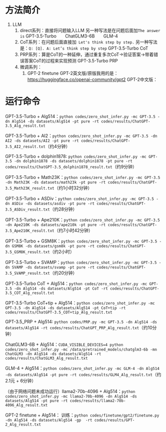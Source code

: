 # 方法简介
1. LLM
    1. direct系列：直接将问题输入LLM
    另一种写法是在问题后面加`The answer is`
    GPT-3.5-Turbo&emsp;&emsp;ChatGLM3-6B&emsp;&emsp;GLM-4
    2. CoT系列：在问题后面直接加` Let's think step by step.`
    另一种写法是：`Q: [Q]. A: Let’s think step by step`
    GPT-3.5-Turbo CoT
    3. PRP系列：算是CoT的一种延伸，通过重复多次CoT→验证答案→带着错误答案CoT的过程来实现预测
    GPT-3.5-Turbo PRP
    4. 微调系列：
        1. GPT-2 finetune
        GPT-2英文版/原版我用的是：https://huggingface.co/openai-community/gpt2
        GPT-2中文版：

# 运行命令

GPT-3.5-Turbo + Alg514：`python codes/zero_shot_infer.py -mc GPT-3.5 -dn Alg514 -ds datasets/Alg514 -pt pure -rt codes/results/ChatGPT-3.5_Alg_result.txt`

GPT-3.5-Turbo + AI2：`python codes/zero_shot_infer.py -mc GPT-3.5 -dn AI2 -ds datasets/AI2 -pt pure -rt codes/results/ChatGPT-3.5_AI2_result.txt`（约4分钟）

GPT-3.5-Turbo + dolphin1878: `python codes/zero_shot_infer.py -mc GPT-3.5 -dn dolphin1878 -ds datasets/dolphin1878 -pt pure -rt codes/results/ChatGPT-3.5_dolphin1878_result.txt`（约9分钟）

GPT-3.5-Turbo + Math23K：`python codes/zero_shot_infer.py -mc GPT-3.5 -dn Math23K -ds datasets/math23k -pt pure -rt codes/results/ChatGPT-3.5_Math23K_result.txt`（约1小时32分钟）

GPT-3.5-Turbo + ASDiv：`python codes/zero_shot_infer.py -mc GPT-3.5 -dn ASDiv -ds datasets/asdiv -pt pure -rt codes/results/ChatGPT-3.5_ASDiv_result.txt`（约28分钟）

GPT-3.5-Turbo + Ape210K：`python codes/zero_shot_infer.py -mc GPT-3.5 -dn Ape210K -ds datasets/ape210k -pt pure -rt codes/results/ChatGPT-3.5_Ape210K_result.txt`（约7小时42分钟）

GPT-3.5-Turbo + GSM8K：`python codes/zero_shot_infer.py -mc GPT-3.5 -dn GSM8K -ds datasets/gsm8k -pt pure -rt codes/results/ChatGPT-3.5_GSM8K_result.txt`（约2小时）

GPT-3.5-Turbo + SVAMP：`python codes/zero_shot_infer.py -mc GPT-3.5 -dn SVAMP -ds datasets/svamp -pt pure -rt codes/results/ChatGPT-3.5_SVAMP_result.txt`（约20分钟）

GPT-3.5-Turbo CoT + Alg514：`python codes/zero_shot_infer.py -mc GPT-3.5 -dn Alg514 -ds datasets/Alg514 -pt CoT -rt codes/results/ChatGPT-3.5_COT_Alg_result.txt`

GPT-3.5-Turbo CoT+tip + Alg514：`python codes/zero_shot_infer.py -mc GPT-3.5 -dn Alg514 -ds datasets/Alg514 -pt CoT+tip -rt codes/results/ChatGPT-3.5_COT+tip_Alg_result.txt`

GPT-3.5_PRP + Alg514: `python codes/PRP.py -mc GPT-3.5 -dn Alg514 -ds datasets/Alg514 -rt codes/results/ChatGPT_PRP_Alg_result.txt`（约10分钟）

ChatGLM3-6B + Alg514：`CUDA_VISIBLE_DEVICES=4 python codes/zero_shot_infer.py -mc /data/pretrained_models/chatglm3-6b -mn ChatGLM3 -dn Alg514 -ds datasets/Alg514 -rt codes/results/ChatGLM3_Alg_result.txt`

GLM-4 + Alg514：`python codes/zero_shot_infer.py -mc GLM-4 -dn Alg514 -ds datasets/Alg514 -pt pure -rt codes/results/GLM4_Alg_result.txt`（约2.1元 + 6分钟）

（由于网络问题未成功运行）llama2-70b-4096 + Alg514：`python codes/zero_shot_infer.py -mc llama2-70b-4096 -dn Alg514 -ds datasets/Alg514 -pt pure -rt codes/results/llama2-70b-4096_Alg_result.txt`

GPT-2 finetune + Alg514：
训练：`python codes/finetune/gpt2/finetune.py -dn Alg514 -ds datasets/Alg514 -gp  -rt codes/results/GPT-2_Alg_result.txt`